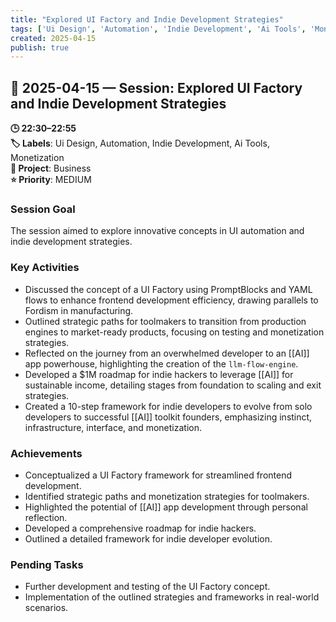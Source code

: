 ```yaml
---
title: "Explored UI Factory and Indie Development Strategies"
tags: ['Ui Design', 'Automation', 'Indie Development', 'Ai Tools', 'Monetization']
created: 2025-04-15
publish: true
---
```


## 📅 2025-04-15 — Session: Explored UI Factory and Indie Development Strategies

**🕒 22:30–22:55**  
**🏷️ Labels**: Ui Design, Automation, Indie Development, Ai Tools, Monetization  
**📂 Project**: Business  
**⭐ Priority**: MEDIUM  


### Session Goal
The session aimed to explore innovative concepts in UI automation and indie development strategies.

### Key Activities
- Discussed the concept of a UI Factory using PromptBlocks and YAML flows to enhance frontend development efficiency, drawing parallels to Fordism in manufacturing.
- Outlined strategic paths for toolmakers to transition from production engines to market-ready products, focusing on testing and monetization strategies.
- Reflected on the journey from an overwhelmed developer to an [[AI]] app powerhouse, highlighting the creation of the `llm-flow-engine`.
- Developed a $1M roadmap for indie hackers to leverage [[AI]] for sustainable income, detailing stages from foundation to scaling and exit strategies.
- Created a 10-step framework for indie developers to evolve from solo developers to successful [[AI]] toolkit founders, emphasizing instinct, infrastructure, interface, and monetization.

### Achievements
- Conceptualized a UI Factory framework for streamlined frontend development.
- Identified strategic paths and monetization strategies for toolmakers.
- Highlighted the potential of [[AI]] app development through personal reflection.
- Developed a comprehensive roadmap for indie hackers.
- Outlined a detailed framework for indie developer evolution.

### Pending Tasks
- Further development and testing of the UI Factory concept.
- Implementation of the outlined strategies and frameworks in real-world scenarios.
